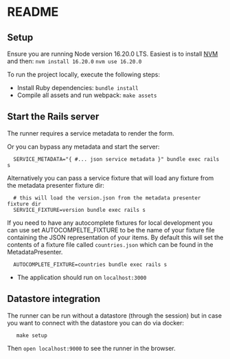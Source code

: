 # README

## Setup
Ensure you are running Node version 16.20.0 LTS. Easiest is to install [NVM](https://github.com/nvm-sh/nvm#installing-and-updating) and then:
`nvm install 16.20.0`
`nvm use 16.20.0`

To run the project locally, execute the following steps:
- Install Ruby dependencies: `bundle install`
- Compile all assets and run webpack: `make assets`

## Start the Rails server

The runner requires a service metadata to render the form.

Or you can bypass any metadata and start the server:

```
  SERVICE_METADATA="{ #... json service metadata }" bundle exec rails s
```

Alternatively you can pass a service fixture that will load any fixture from
the metadata presenter fixture dir:
```
  # this will load the version.json from the metadata presenter fixture dir
  SERVICE_FIXTURE=version bundle exec rails s
```

If you need to have any autocomplete fixtures for local development you can use
set AUTOCOMPELTE_FIXTURE to be the name of your fixture file containing the JSON
representation of your items. By default this will set the contents of a fixture
file called `countries.json` which can be found in the MetadataPresenter.

```
  AUTOCOMPLETE_FIXTURE=countries bundle exec rails s
```

- The application should run on `localhost:3000`

## Datastore integration

The runner can be run without a datastore (through the session) but
in case you want to connect with the datastore you can do via docker:

```
   make setup
```

Then `open localhost:9000` to see the runner in the browser.
